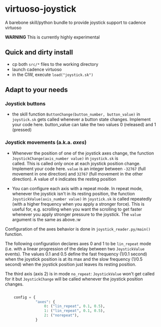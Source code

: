 # virtuoso-joystick
A barebone skill/python bundle to provide joystick support to cadence virtuoso

**WARNING**
This is currently highly experimental

## Quick and dirty install

* cp both `src/*` files to the working directory
* launch cadence virtuoso
* in the CIW, execute `load("joystick.sk")`

## Adapt to your needs

### Joystick buttons

* the skill function `ButtonChange(button_number, button_value)` in `joystick.sk` gets called whenever a button state changes.
  Implement your code here.
  button_value can take the two values 0 (released) and 1 (pressed)

### Joystick movements (a.k.a. _axes_)

* Whenever the position of one of the joystick axes change, the function `JoystickChange(axis_number value)` in `joystick.sk` is    
  called. This is called only once at each joystick position change. Implement your code here.
  `value` is an integer between `-32767` (full movement in one direction) and `32767` (full movement in the other direction). 
  A value of `0` indicates the resting position
  
* You can configure each axis with a repeat mode. In repeat mode, whenever the joystick isn't in its resting position, the function
  `JoystickValue(axis_number value)` in `joystick.sk` is called repeatedly (with a higher frequency when you apply a stronger
  force). This is useful for, e.g. scrolling when you want the scrolling to get faster whenever you apply stronger pressure to the joystick. The `value` argument is the same as above.:w
  
Configuration of the axes behavior is done in `joystick_reader.py/main()` function. 

The following configuration declares axes 0 and 1 to be `lin_repeat` mode (i.e. with a linear progression of the delay between two `JoystickValue` events). The values 0.1 and 0.5 define the fast frequency (1/0.1 second) when the joystick position is at its max and the slow frequency (1/0.5 second) when the joystick position just leaves its resting position.

The third axis (axis 2) is in mode `no_repeat`: `JoystickValue` won't get called for it but `JoystickChange` will be called whenever the joystick position changes.

```python

    config = {
              "axes": {
                  0: ("lin_repeat", 0.1, 0.5),
                  1: ("lin_repeat", 0.1, 0.5),
                  2: ("norepeat"),
              }

```
